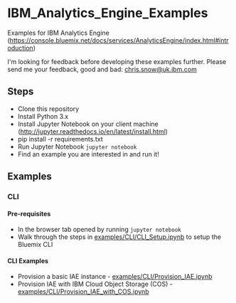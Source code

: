 # IBM_Analytics_Engine_Examples
Examples for IBM Analytics Engine (https://console.bluemix.net/docs/services/AnalyticsEngine/index.html#introduction)

I'm looking for feedback before developing these examples further.  Please send me your feedback, good and bad: chris.snow@uk.ibm.com

## Steps

- Clone this repository
- Install Python 3.x
- Install Jupyter Notebook on your client machine (http://jupyter.readthedocs.io/en/latest/install.html)
- pip install -r requirements.txt
- Run Jupyter Notebook `jupyter notebook`
- Find an example you are interested in and run it!

## Examples

### CLI

#### Pre-requisites

- In the browser tab opened by running `jupyter notebook`
- Walk through the steps in [examples/CLI/CLI_Setup.ipynb](./examples/CLI/CLI_Setup.ipynb) to setup the Bluemix CLI

#### CLI Examples

- Provision a basic IAE instance - [examples/CLI/Provision_IAE.ipynb](./examples/CLI/Provision_IAE.ipynb)
- Provision IAE with IBM Cloud Object Storage (COS) - [examples/CLI/Provision_IAE_with_COS.ipynb](./examples/CLI/Provision_IAE_with_COS.ipynb)

